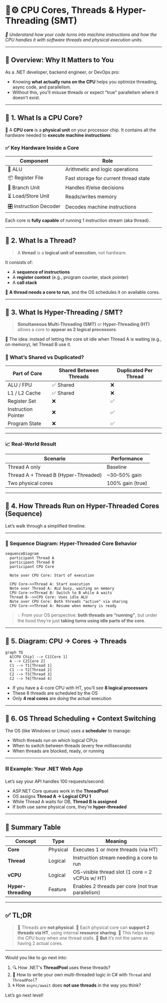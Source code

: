 # 🧠⚙️ CPU Cores, Threads & Hyper-Threading (SMT)

_🤯 Understand how your code turns into machine instructions and how the CPU handles it with software threads and physical execution units._

---

## 🧭 Overview: Why It Matters to You

As a .NET developer, backend engineer, or DevOps pro:

- Knowing **what actually runs on the CPU** helps you optimize threading, async code, and parallelism.
- Without this, you'll misuse threads or expect "true" parallelism where it doesn't exist.

---

## 🧱 1. What Is a CPU Core?

🧩 A **CPU core** is a **physical unit** on your processor chip.
It contains all the hardware needed to **execute machine instructions**:

### ✅ Key Hardware Inside a Core

| Component              | Role                                  |
| ---------------------- | ------------------------------------- |
| 🧠 ALU                 | Arithmetic and logic operations       |
| 📦 Register File       | Fast storage for current thread state |
| 🔁 Branch Unit         | Handles if/else decisions             |
| ⏳ Load/Store Unit     | Reads/writes memory                   |
| 🎛️ Instruction Decoder | Decodes machine instructions          |

Each core is **fully capable** of running 1 instruction stream (aka thread).

---

## 🧵 2. What Is a Thread?

> A **thread** is a **logical unit of execution**, not hardware.

It consists of:

- A **sequence of instructions**
- A **register context** (e.g., program counter, stack pointer)
- A **call stack**

🧠 **A thread needs a core to run**, and the OS schedules it on available cores.

---

## 🔀 3. What Is Hyper-Threading / SMT?

> **Simultaneous Multi-Threading (SMT)** or **Hyper-Threading (HT)** allows a core to **appear as 2 logical processors**.

🧠 The idea: instead of letting the core sit idle when Thread A is waiting (e.g., on memory), let Thread B use it.

### 🧩 What’s Shared vs Duplicated?

| Part of Core        | Shared Between Threads | Duplicated Per Thread |
| ------------------- | ---------------------- | --------------------- |
| ALU / FPU           | ✅ Shared              | ❌                    |
| L1 / L2 Cache       | ✅ Shared              | ❌                    |
| Register Set        | ❌                     | ✅                    |
| Instruction Pointer | ❌                     | ✅                    |
| Program State       | ❌                     | ✅                    |

---

### 📈 Real-World Result

| Scenario                             | Performance      |
| ------------------------------------ | ---------------- |
| Thread A only                        | Baseline         |
| Thread A + Thread B (Hyper-Threaded) | \~30–50% gain    |
| Two physical cores                   | 100% gain (true) |

---

## 🎯 4. How Threads Run on Hyper-Threaded Cores (Sequence)

Let’s walk through a simplified timeline.

---

### 🔁 Sequence Diagram: Hyper-Threaded Core Behavior

```mermaid
sequenceDiagram
  participant Thread A
  participant Thread B
  participant CPU Core

  Note over CPU Core: Start of execution

  CPU Core->>Thread A: Start execution
  Note over Thread A: ALU busy, waiting on memory
  CPU Core->>Thread B: Switch to B while A waits
  Thread B-->>CPU Core: Uses idle ALU
  Note over CPU Core: Both threads "active" via sharing
  CPU Core->>Thread A: Resume when memory is ready
```

> 💡 From your OS perspective: **both threads are “running”**, but under the hood they’re just **taking turns using idle parts of the core**.

---

## 👀 5. Diagram: CPU → Cores → Threads

```mermaid
graph TD
  A[CPU Chip] --> C1[Core 1]
  A --> C2[Core 2]
  C1 --> T1[Thread 1]
  C1 --> T2[Thread 2]
  C2 --> T3[Thread 3]
  C2 --> T4[Thread 4]
```

- If you have a 4-core CPU with HT, you’ll see **8 logical processors**
- These 8 threads are scheduled by the OS
- Only **4 real cores** are doing the actual execution

---

## 🧮 6. OS Thread Scheduling + Context Switching

The OS (like Windows or Linux) uses a **scheduler** to manage:

- Which threads run on which logical CPUs
- When to switch between threads (every few milliseconds)
- When threads are blocked, ready, or running

---

### ⛓️ Example: Your .NET Web App

Let’s say your API handles 100 requests/second:

- ASP.NET Core queues work in the **ThreadPool**
- OS assigns **Thread A → Logical CPU 1**
- While Thread A waits for DB, **Thread B is assigned**
- If both use same physical core, they’re **hyper-threaded**

---

## 💬 Summary Table

| Concept             | Type     | Meaning                                           |
| ------------------- | -------- | ------------------------------------------------- |
| **Core**            | Physical | Executes 1 or more threads (via HT)               |
| **Thread**          | Logical  | Instruction stream needing a core to run          |
| **vCPU**            | Logical  | OS-visible thread slot (1 core = 2 vCPUs w/ HT)   |
| **Hyper-threading** | Feature  | Enables 2 threads per core (not true parallelism) |

---

## ✅ TL;DR

> 🔹 Threads are **not physical**.
> 🔹 Each physical core can **support 2 threads via HT**, using internal **resource sharing**.
> 🔹 This helps keep the CPU busy when one thread stalls.
> 🔹 **But** it’s not the same as having 2 actual cores.

---

Would you like to go next into:

1. 🔍 How .NET's **ThreadPool** uses these threads?
2. 🧵 How to write your own multi-threaded logic in C# with `Thread` and `ThreadPool`?
3. 🌀 How `async/await` does **not use threads** in the way you think?

Let’s go next level!
